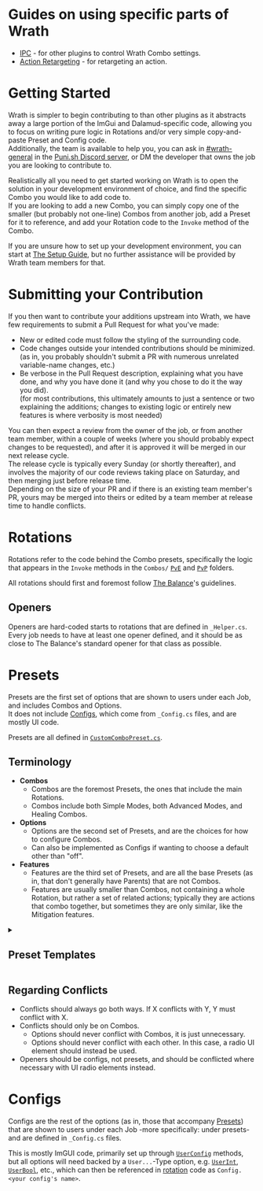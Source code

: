 ﻿# Guides on using specific parts of Wrath

- [IPC](/docs/IPC.md) - for other plugins to control Wrath Combo settings.
- [Action Retargeting](/docs/Retargeting.md) - for retargeting an action.

# Getting Started
Wrath is simpler to begin contributing to than other plugins as it abstracts away
a large portion of the ImGui and Dalamud-specific code, allowing you to focus on 
writing pure logic in Rotations and/or very simple copy-and-paste Preset and 
Config code.\
Additionally, the team is available to help you, you can ask in [#wrath-general](https://discord.com/channels/1001823907193552978/1271175781569003590)
in the [Puni.sh Discord server](https://discord.gg/Zzrcc8kmvy), or DM the developer that owns the job you are 
looking to contribute to.

Realistically all you need to get started working on Wrath is to open the 
solution in your development environment of choice, and find the specific Combo 
you would like to add code to.\
If you are looking to add a new Combo, you can simply copy one of the smaller 
(but probably not one-line) Combos from another job, add a Preset for it to 
reference, and add your Rotation code to the `Invoke` method of the Combo.

If you are unsure how to set up your development environment, you can start at
[The Setup Guide](/docs/Setup.md), but no further assistance will be provided by
Wrath team members for that.

# Submitting your Contribution
If you then want to contribute your additions upstream into Wrath, we have few
requirements to submit a Pull Request for what you've made:
- New or edited code must follow the styling of the surrounding code.
- Code changes outside your intended contributions should be minimized.\
  (as in, you probably shouldn't submit a PR with numerous unrelated
  variable-name changes, etc.)
- Be verbose in the Pull Request description, explaining what you have done, and
  why you have done it (and why you chose to do it the way you did).\
  (for most contributions, this ultimately amounts to just a sentence or two
  explaining the additions; changes to existing logic or entirely new features is
  where verbosity is most needed)

You can then expect a review from the owner of the job, or from another team member,
within a couple of weeks (where you should probably expect changes to be requested),
and after it is approved it will be merged in our next release cycle.\
The release cycle is typically every Sunday (or shortly thereafter), and involves
the majority of our code reviews taking place on Saturday, and then merging just 
before release time.\
Depending on the size of your PR and if there is an existing team member's PR,
yours may be merged into theirs or edited by a team member at release time to handle
conflicts.

# Rotations
Rotations refer to the code behind the Combo presets, specifically the logic
that appears in the `Invoke` methods in the `Combos/` [`PvE`](/WrathCombo/Combos/PvE)
and [`PvP`](/WrathCombo/Combos/PvP)  folders.

All rotations should first and foremost follow
[The Balance](https://discord.gg/thebalanceffxiv)'s guidelines.

## Openers
Openers are hard-coded starts to rotations that are defined in `_Helper.cs`.
Every job needs to have at least one opener defined, and it should be as close
to The Balance's standard opener for that class as possible.

# Presets
Presets are the first set of options that are shown to users under each Job, and
includes Combos and Options.\
It does not include [Configs](#configs), which come from `_Config.cs` files, and are 
mostly UI code.

Presets are all defined in [`CustomComboPreset.cs`](/WrathCombo/Combos/CustomComboPreset.cs).

## Terminology
- **Combos**
  - Combos are the foremost Presets, the ones that include the main Rotations.
  - Combos include both Simple Modes, both Advanced Modes, and Healing Combos.
- **Options**
  - Options are the second set of Presets, and are the choices for how to 
    configure Combos.
  - Can also be implemented as Configs if wanting to choose a default other than 
    "off".
- **Features**
  - Features are the third set of Presets, and are all the base Presets (as in, 
    that don't generally have Parents) that are not Combos.
  - Features are usually smaller than Combos, not containing a whole Rotation, 
    but rather a set of related actions; typically they are actions that combo 
    together, but sometimes they are only similar, like the Mitigation features.

<details>

<summary><h2>Preset Templates</h2></summary>

### Standard Preset Naming Template
- Simple Mode - Single Target
- Simple Mode - AoE
- Advanced Mode - Single Target
- Advanced Mode - AoE
- `<combo name>` Feature
    - `<option name>` Option

### [Healers] Healing Feature Naming Template
- Simple Heals - Single Target
- Simple Heals - AoE

### [Tanks] Mitigations Option template:
- Simple Mode - Single Target
    - Include Mitigation Options (Content Difficulty Filtering)
- Simple Mode - AoE
    - Include Mitigation Options
- Advanced Mode - Single Target
    - Mitigation Options (Content Difficulty Filtering)
        - All <60s mitigations (HP% slider, boss filtering)
        - All heals/mitigations that heal (HP% slider, boss filtering)
        - Invuln (enemy HP% slider, self HP% slider, boss filtering)
- Advanced Mode - AoE
    - Mitigation Options
        - All heals/mitigations that heal (HP% slider)
        - Invuln (enemy HP% slider, self HP% slider)
        - All other mitigations, including `Reprisal`, `Arm's Length`, etc without options
- One-Button Mitigation Feature (User-Prioritized)
    - Emergency Invuln Option (Content Difficulty Filtering)
    - Spammable Mitigation Options (Content Difficulty Filtering)
    - Reprisal
    - Group Mitigation (Party-check Option)
    - Bigger Mitigation Options (HP% slider)
    - Arm's Length (boss filtering, Nearby-Enemy-Count slider)
        - Mitigation should be roughly ordered by default from lowest mit to highest,
          shortest to longest cooldown.
        - Any mitigation options that have charges should have a charge slider.

</details>

## Regarding Conflicts
- Conflicts should always go both ways. If X conflicts with Y, Y must conflict with X.
- Conflicts should only be on Combos.
  - Options should never conflict with Combos, it is just unnecessary.
  - Options should never conflict with each other. In this case, a radio UI element should instead be used.
- Openers should be configs, not presets, and should be conflicted where necessary with UI radio elements instead.

# Configs
Configs are the rest of the options (as in, those that accompany [Presets](#presets))
that are shown to users under each Job -more specifically: under presets- and are
defined in `_Config.cs` files.

This is mostly ImGUI code, primarily set up through
[`UserConfig`](/WrathCombo/Window/Functions/UserConfig.cs) methods, but all options
will need backed by a `User...`-Type option, e.g.
[`UserInt`](/WrathCombo/CustomCombo/Functions/Config.cs#L45),
[`UserBool`](/WrathCombo/CustomCombo/Functions/Config.cs#L64), etc., 
which can then be referenced in [rotation](#rotations) code as
`Config.<your config's name>`.
